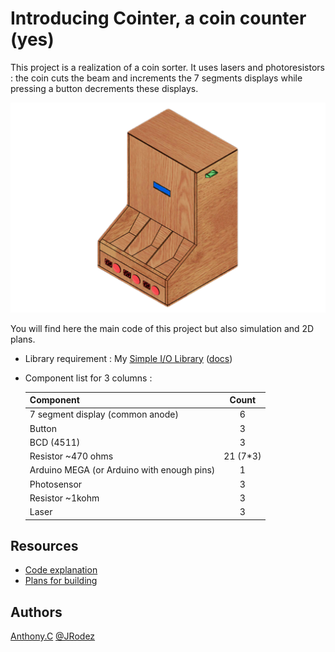 # Introducing Cointer, a coin counter (yes) 

This project is a realization of a coin sorter. It uses lasers and photoresistors : the coin cuts the beam and increments the 7 segments displays while pressing a button decrements these displays.

<img src="ressources/rendered.png" alt="rendered" style="zoom:50%;" />

You will find here the main code of this project but also simulation and 2D plans.

* Library requirement : My [Simple I/O Library](https://github.com/JRodez/Simple-I-O-Library-Arduino-WPI) ([docs]())

* Component list for 3 columns :

  | Component                                  |  Count   |
  | :----------------------------------------- | :------: |
  | 7 segment display (common anode)           |    6     |
  | Button                                     |    3     |
  | BCD (4511)                                 |    3     |
  | Resistor  ~470 ohms                        | 21 (7*3) |
  | Arduino MEGA (or Arduino with enough pins) |    1     |
  | Photosensor                                |    3     |
  | Resistor  ~1kohm                           |    3     |
  | Laser                                      |    3     |
  
  

## Resources

* [Code explanation](cointer.ino.md) 
* [Plans for building](./plans.md)

## Authors
[Anthony.C](https://github.com/Artassinxe) [@JRodez](https://github.com/JRodez)
